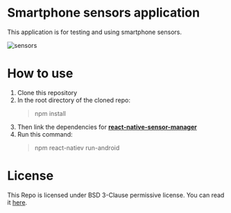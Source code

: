 # Smartphone sensors application

This application is for testing and using smartphone sensors.

![sensors](https://user-images.githubusercontent.com/54850998/109414493-63d11900-79c8-11eb-9d5d-bc13675bebeb.jpg)

# How to use

1. Clone this repository
1. In the root directory of the cloned repo:
    > npm install
1. Then link the dependencies for [**react-native-sensor-manager**](https://www.npmjs.com/package/react-native-sensor-manager)
1. Run this command:
    > npm react-natiev run-android

# License

This Repo is licensed under BSD 3-Clause permissive license. You can read it [here](./LICENSE).
